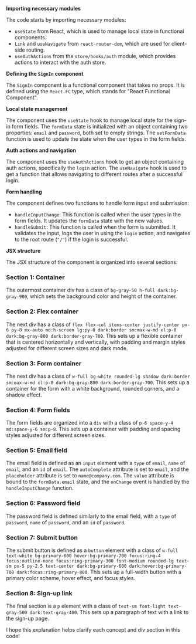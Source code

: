 **Importing necessary modules**

The code starts by importing necessary modules:

* `useState` from React, which is used to manage local state in functional components.
* `Link` and `useNavigate` from `react-router-dom`, which are used for client-side routing.
* `useAuthActions` from the `store/hooks/auth` module, which provides actions to interact with the auth store.

**Defining the `SignIn` component**

The `SignIn` component is a functional component that takes no props. It is defined using the `React.FC` type, which stands for "React Functional Component".

**Local state management**

The component uses the `useState` hook to manage local state for the sign-in form fields. The `formData` state is initialized with an object containing two properties: `email` and `password`, both set to empty strings. The `setFormData` function is used to update the state when the user types in the form fields.

**Auth actions and navigation**

The component uses the `useAuthActions` hook to get an object containing auth actions, specifically the `login` action. The `useNavigate` hook is used to get a function that allows navigating to different routes after a successful login.

**Form handling**

The component defines two functions to handle form input and submission:

* `handleInputChange`: This function is called when the user types in the form fields. It updates the `formData` state with the new values.
* `handleSubmit`: This function is called when the form is submitted. It validates the input, logs the user in using the `login` action, and navigates to the root route (`"/"`) if the login is successful.

**JSX structure**

The JSX structure of the component is organized into several sections:

### Section 1: Container

The outermost container div has a class of `bg-gray-50 h-full dark:bg-gray-900`, which sets the background color and height of the container.

### Section 2: Flex container

The next div has a class of `flex flex-col items-center justify-center px-6 py-8 mx-auto md:h-screen lg:py-0 dark:border sm:max-w-md xl:p-0 dark:bg-gray-800 dark:border-gray-700`. This sets up a flexible container that is centered horizontally and vertically, with padding and margin styles adjusted for different screen sizes and dark mode.

### Section 3: Form container

The next div has a class of `w-full bg-white rounded-lg shadow dark:border sm:max-w-md xl:p-0 dark:bg-gray-800 dark:border-gray-700`. This sets up a container for the form with a white background, rounded corners, and a shadow effect.

### Section 4: Form fields

The form fields are organized into a `div` with a class of `p-6 space-y-4 md:space-y-6 sm:p-8`. This sets up a container with padding and spacing styles adjusted for different screen sizes.

### Section 5: Email field

The email field is defined as an `input` element with a `type` of `email`, `name` of `email`, and an `id` of `email`. The `autoComplete` attribute is set to `email`, and the `placeholder` attribute is set to `name@company.com`. The `value` attribute is bound to the `formData.email` state, and the `onChange` event is handled by the `handleInputChange` function.

### Section 6: Password field

The password field is defined similarly to the email field, with a `type` of `password`, `name` of `password`, and an `id` of `password`.

### Section 7: Submit button

The submit button is defined as a `button` element with a class of `w-full text-white bg-primary-600 hover:bg-primary-700 focus:ring-4 focus:outline-none focus:ring-primary-300 font-medium rounded-lg text-sm px-5 py-2.5 text-center dark:bg-primary-600 dark:hover:bg-primary-700 dark:focus:ring-primary-800`. This sets up a full-width button with a primary color scheme, hover effect, and focus styles.

### Section 8: Sign-up link

The final section is a `p` element with a class of `text-sm font-light text-gray-500 dark:text-gray-400`. This sets up a paragraph of text with a link to the sign-up page.

I hope this explanation helps clarify each concept and div section in this code!
